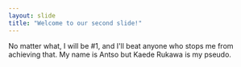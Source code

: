 ```yaml
---
layout: slide
title: "Welcome to our second slide!"
---
```

No matter what, I will be #1, and I'll beat anyone who stops me from achieving that.
My name is Antso but Kaede Rukawa is my pseudo.

